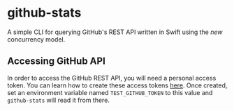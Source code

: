 # github-stats

A simple CLI for querying GitHub's REST API written in Swift using the _new_ concurrency model.

## Accessing GitHub API

In order to access the GitHub REST API, you will need a personal access token. You can learn how to create these access tokens
[here](https://docs.github.com/en/authentication/keeping-your-account-and-data-secure/creating-a-personal-access-token). Once
created, set an environment variable named `TEST_GITHUB_TOKEN` to this value and `github-stats` will read it from there. 
